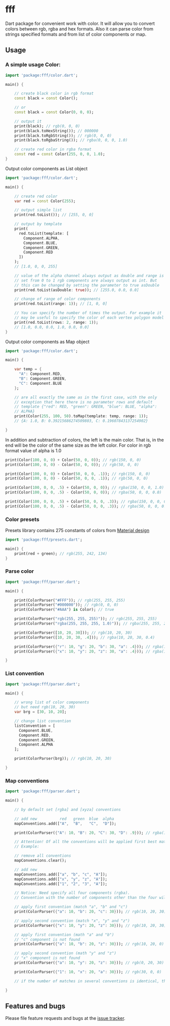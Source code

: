 # fff

Dart package for convenient work with color. It will allow you to convert
colors between rgb, rgba and hex formats. Also it can parse color from
strings specified formats and from list of color components or map.

## Usage

### A simple usage Color:

```dart
import 'package:fff/color.dart';

main() {

    // create black color in rgb format
    const black = const Color();

    // or
    const black = const Color(0, 0, 0);

    // output it
    print(black); // rgb(0, 0, 0)
    print(black.toHexString()); // 000000
    print(black.toRgbString()); // rgb(0, 0, 0)
    print(black.toRgbaString()); // rgba(0, 0, 0, 1.0)

    // create red color in rgba format
    const red = const Color(255, 0, 0, 1.0);
}
```

Output color components as List object

```dart
import 'package:fff/color.dart';

main() {

    // create red color
    var red = const Color(255);

    // output simple list
    print(red.toList()); // [255, 0, 0]

    // output by template
    print(
      red.toList(template: [
        Component.ALPHA,
        Component.BLUE,
        Component.GREEN,
        Component.RED
      ])
    );
    // [1.0, 0, 0, 255]

    // value of the alpha channel always output as double and range is
    // set from 0 to 1 rgb components are always output as int. But
    // this can be changed by setting the parameter to true asDouble
    print(red.toList(asDouble: true)); // [255.0, 0.0, 0.0]

    // change of range of color components
    print(red.toList(range: 1)); // [1, 0, 0]

    // You can specify the number of times the output. For example it
    // may be useful to specify the color of each vertex polygon model
    print(red.toList(rows: 2, range: 1));
    // [1.0, 0.0, 0.0, 1.0, 0.0, 0.0]
}
```

Output color components as Map object

```dart
import 'package:fff/color.dart';

main() {

    var temp = {
      "A": Component.RED,
      "B": Component.GREEN,
      "C": Component.BLUE
    };

    // are all exactly the same as in the first case, with the only
    // exception that here there is no parameter rows and default
    // template {"red": RED, "green": GREEN, "blue": BLUE, "alpha":
    // ALPHA}
    print(Color(255, 100, 50).toMap(template: temp, range: 1));
    // {A: 1.0, B: 0.39215686274509803, C: 0.19607843137254902}

}
```

In addition and subtraction of colors, the left is the main color. That is, in the end will be the color of the same size as the left color. For color in rgb format value of alpha is 1.0
 
 ```dart
print(Color(100, 0, 0) + Color(50, 0, 0)); // rgb(150, 0, 0)
print(Color(100, 0, 0) - Color(50, 0, 0)); // rgb(50, 0, 0)

print(Color(100, 0, 0) + Color(50, 0, 0, .1)); // rgb(150, 0, 0)
print(Color(100, 0, 0) - Color(50, 0, 0, .1)); // rgb(50, 0, 0)

print(Color(100, 0, 0, .5) + Color(50, 0, 0)); // rgba(150, 0, 0, 1.0)
print(Color(100, 0, 0, .5) - Color(50, 0, 0)); // rgba(50, 0, 0, 0.0)

print(Color(100, 0, 0, .5) + Color(50, 0, 0, .3)); // rgba(150, 0, 0, 0.8)
print(Color(100, 0, 0, .5) - Color(50, 0, 0, .3)); // rgba(50, 0, 0, 0.2)
```

### Color presets

Presets library contains 275 constants of colors from [Material design](http://www.google.com/design/spec/style/color.html)

```dart
import 'package:fff/presets.dart';

main() {
    print(red + green); // rgb(255, 242, 134)
}
```

### Parse color

```dart
import 'package:fff/parser.dart';

main() {

    print(ColorParser("#FFF")); // rgb(255, 255, 255)
    print(ColorParser("#000000")); // rgb(0, 0, 0)
    print(ColorParser("#AAA") is Color); // true

    print(ColorParser("rgb(255, 255, 255)")); // rgb(255, 255, 255)
    print(ColorParser("rgba(255, 255, 255, 1.0)")); // rgba(255, 255, 255, 1.0)

    print(ColorParser([10, 20, 30])); // rgb(10, 20, 30)
    print(ColorParser([10, 20, 30, .4])); // rgba(10, 20, 30, 0.4)

    print(ColorParser({"r": 10, "g": 20, "b": 30, "a": .4})); // rgba(10, 20, 30, 0.4)
    print(ColorParser({"x": 10, "y": 20, "z": 30, "a": .4})); // rgba(10, 20, 30, 0.4)

}
```

### List convention

```dart
import 'package:fff/parser.dart';

main() {

    // wrong list of color components
    // but need rgb(10, 20, 30)
    var brg = [30, 10, 20];

    // change list convention
    listConvention = [
      Component.BLUE,
      Component.RED,
      Component.GREEN,
      Component.ALPHA
    ];

    print(ColorParser(brg)); // rgb(10, 20, 30)

}
```

### Map conventions

```dart
import 'package:fff/parser.dart';

main() {

    // by default set [rgba] and [xyza] conventions

    // add new          red   green  blue  alpha
    mapConventions.add(["A",  "B",   "C",  "D"]);

    print(ColorParser({"A": 10, "B": 20, "C": 30, "D": .9})); // rgba(10, 20, 30, 0.9)

    // Attention! Of all the conventions will be applied first best match.
    // Example:

    // remove all conventions
    mapConventions.clear();

    // add new
    mapConventions.add(["a", "b", "c", "A"]);
    mapConventions.add(["x", "y", "z", "A"]);
    mapConventions.add(["1", "2", "3", "A"]);

    // Notice: Need specify all four components (rgba).
    // Convention with the number of components other than the four will be ignored.

    // apply first convention (match "a", "b" and "c")
    print(ColorParser({"a": 10, "b": 20, "c": 30})); // rgb(10, 20, 30)

    // apply second convention (match "x", "y" and "z")
    print(ColorParser({"x": 10, "y": 20, "z": 30})); // rgb(10, 20, 30)

    // apply first convention (math "a" and "b")
    // "c" component is not found
    print(ColorParser({"a": 10, "b": 20, "z": 30})); // rgb(10, 20, 0)

    // apply second convention (math "y" and "z")
    // "x" component is not found
    print(ColorParser({"a": 10, "y": 20, "z": 30})); // rgb(0, 20, 30)

    print(ColorParser({"1": 10, "x": 20, "a": 30})); // rgb(30, 0, 0)

    // if the number of matches in several conventions is identical, then will be applied first

}
```

## Features and bugs

Please file feature requests and bugs at the [issue tracker][tracker].

[tracker]: https://github.com/vdakalov/fff/issues
